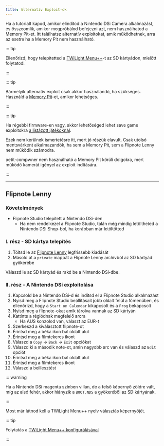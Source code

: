```yaml
---
title: Alternatív Exploit-ok
---
```


Ha a tutorialt kapod, amikor elindítod a Nintendo DSi Camera alkalmazást, és összeomlik, amikor megpróbálod befejezni azt, nem használhatod a Memory Pit-et. Itt találhatsz alternatív exploitokat, amik működhetnek, arra az esetre ha a Memory Pit nem használható.

::: tip

Ellenőrizd, hogy telepítetted a [TWiLight Menu++](launching-the-exploit.html#twilight-menu)-t az SD kártyádon, mielőtt folytatod.

:::

::: tip

Bármelyik alternatív exploit csak akkor használandó, ha szükséges. Használd a [Memory Pit](launching-the-exploit)-et, amikor lehetséges.

:::

::: tip

Ha régebbi firmware-en vagy, akkor lehetőséged lehet save game exploitokra [a listázott játékoknál](https://dsibrew.org/wiki/DSi_exploits#DSiWare(True_DSi-Mode)_Exploits).

Ezek nem kerülnek ismertetésre itt, mert jó részük elavult. Csak utolsó mentsvárként alkalmazandók, ha sem a Memory Pit, sem a Flipnote Lenny nem működik számodra.

petit-compwner nem használható a Memory Pit körüli dolgokra, mert működő kamerát igényel az exploit indítására.

:::

***

## Flipnote Lenny
### Követelmények
- Flipnote Studio telepített a Nintendo DSi-den
   - Ha nem rendelkezel a Flipnote Studio, talán még mindig letöltheted a Nintendo DSi Shop-ból, ha korábban már letöltötted

### I. rész - SD kártya telepítés
1. Töltsd le az [Flipnote Lenny](https://davejmurphy.com/%CD%A1-%CD%9C%CA%96-%CD%A1/) legfrissebb kiadását
1. Másold át a `private` mappát a Flipnote Lenny archívból az SD kártyád gyökerébe

Válaszd le az SD kártyád és rakd be a Nintendo DSi-dbe.

### II. rész - A Nintendo DSi exploitolása

1. Kapcsold be a Nintendo DSi-d és indítsd el a Flipnote Studio alkalmazást
1. Nyisd meg a Flipnote Studio beállításait jobb oldalt felül a főmenüben, és ellenőrizd, hogy a `Start on Calendar` kikapcsolt és a `Frog` bekapcsolt
1. Nyisd meg a flipnote-okat amik tárolva vannak az SD kártyán
1. Kattints a régiódnak megfelelő arcra
   - Ha AUS konzolod van, választ az EUR-t
1. Szerkeszd a kiválasztott flipnote-ot
1. Érintsd meg a béka ikon bal oldalt alul
1. Érintsd meg a filmtekercs ikont
1. Válaszd a `Copy` -> `Back` -> `Exit` opciókat
1. Válaszd ki a második note-ot, amin nagyobb arc van és válaszd az `Edit` opciót
1. Érintsd meg a béka ikon bal oldalt alul
1. Érintsd meg a filmtekercs ikont
1. Válaszd a beillesztést

::: warning

Ha a Nintendo DSi magenta színben villan, de a felső képernyő zöldre vált, míg az alsó fehér, akkor hiányzik a `BOOT.NDS` a gyökeréből az SD kártyának.

:::

Most már látnod kell a TWiLight Menu++ nyelv választás képernyőjét.

::: tip

Folytatás a [TWiLight Menu++ konfigurálásával](launching-the-exploit.html#section-iii-configuring-twilight-menu)

:::
